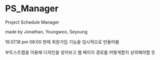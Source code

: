 # PS_Manager
Project Schedule Manager

made by Jonathan, Youngwoo, Seyoung

19.07.18 pm 08:00
현재 회원가입 기능을 임시적으로 만들어봄

부트스트랩을 이용해 디자인을 넣어보고 웹 페이지 경로를 어떻게할지 상의해야할 듯
